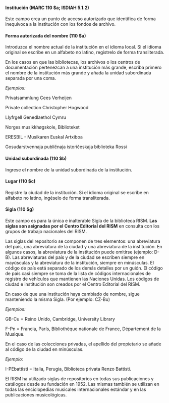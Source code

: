 #### Institución (MARC 110 $a; ISDIAH 5.1.2)

Este campo crea un punto de acceso autorizado que identifica de forma inequívoca a la institución con los fondos de archivo.

  

#### Forma autorizada del nombre (110 $a)

Introduzca el nombre actual de la institución en el idioma local. Si el idioma original se escribe en un alfabeto no latino, regístrelo de forma transliterada. 

  

En los casos en que las bibliotecas, los archivos o los centros de documentación pertenezcan a una institución más grande, escriba primero el nombre de la institución más grande y añada la unidad subordinada separada por una coma.  

  

_Ejemplos:_

Privatsammlung Cees Verheijen

Private collection Christopher Hogwood

Llyfrgell Genedlaethol Cymru

Norges musikkhøgskole, Biblioteket

ERESBIL - Musikaren Euskal Artxiboa

Gosudarstvennaja publičnaja istoričeskaja biblioteka Rossi

  

#### Unidad subordinada (110 $b)

Ingrese el nombre de la unidad subordinada de la institución.

#### Lugar (110 $c)

Registre la ciudad de la institución. Si el idioma original se escribe en alfabeto no latino, ingéselo de forma transliterada. 

  

  

#### Sigla (110 $g)

Este campo es para la única e inalterable Sigla de la biblioteca RISM. **Las siglas son asignadas por el Centro Editorial del RISM** en consulta con los grupos de trabajo nacionales del RISM.

  

Las siglas del repositorio se componen de tres elementos: una abreviatura del país, una abreviatura de la ciudad y una abreviatura de la institución. En algunos casos, la abreviatura de la institución puede omitirse (ejemplo: D-B). Las abreviaturas del país y de la ciudad se escriben siempre en mayúsculas y la abreviatura de la institución, siempre en minúsculas.  El código de país está separado de los demás detalles por un guión. El código de país casi siempre se toma de la lista de códigos internacionales de registro de vehículos que mantienen las Naciones Unidas. Los códigos de ciudad e institución son creados por el Centro Editorial del RISM.

  

En caso de que una institución haya cambiado de nombre, sigue manteniendo la misma Sigla. (Por ejemplo: CZ-Bu)

  

 

_Ejemplos:_

GB-Cu = Reino Unido, Cambridge, University Library

F-Pn = Francia, París, Bibliothèque nationale de France, Département de la Musique.

  

  

En el caso de las colecciones privadas, el apellido del propietario se añade al código de la ciudad en minúsculas.

  

_Ejemplo:_

I-PEbattisti = Italia, Perugia, Biblioteca privata Renzo Battisti.

  

El RISM ha utilizado siglas de repositorios en todas sus publicaciones y catálogos desde su fundación en 1952. Las mismas también se utilizan en todas las enciclopedias musicales internacionales estándar y en las publicaciones musicológicas. 